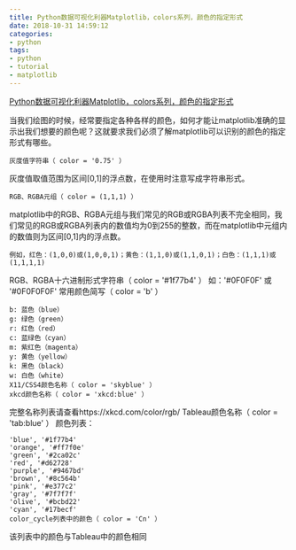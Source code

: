 ```yaml
---
title: Python数据可视化利器Matplotlib，colors系列，颜色的指定形式
date: 2018-10-31 14:59:12
categories:
- python
tags:
- python
- tutorial
- matplotlib
---
```

[Python数据可视化利器Matplotlib，colors系列，颜色的指定形式](https://blog.csdn.net/m0_37235489/article/details/79761450)
<!-- more -->
当我们绘图的时候，经常要指定各种各样的颜色，如何才能让matplotlib准确的显示出我们想要的颜色呢？这就要求我们必须了解matplotlib可以识别的颜色的指定形式有哪些。

	灰度值字符串（ color = '0.75' ）

灰度值取值范围为区间[0,1]的浮点数，在使用时注意写成字符串形式。
	
	RGB、RGBA元组（ color = (1,1,1) ）

matplotlib中的RGB、RGBA元组与我们常见的RGB或RGBA列表不完全相同，我们常见的RGB或RGBA列表内的数值均为0到255的整数，而在matplotlib中元组内的数值则为区间[0,1]内的浮点数。

	例如，红色：(1,0,0)或(1,0,0,1)；黄色：(1,1,0)或(1,1,0,1)；白色：(1,1,1)或(1,1,1,1)

RGB、RGBA十六进制形式字符串（ color = '#1f77b4' ）
如：'#0F0F0F' 或 '#0F0F0F0F'
常用颜色简写（ color = 'b' ）

	b: 蓝色（blue）
	g: 绿色（green）
	r: 红色（red）
	c: 蓝绿色（cyan）
	m: 紫红色（magenta）
	y: 黄色（yellow）
	k: 黑色（black）
	w: 白色（white）
	X11/CSS4颜色名称（ color = 'skyblue' ）
	xkcd颜色名称（ color = 'xkcd:blue' ）

完整名称列表请查看https://xkcd.com/color/rgb/
Tableau颜色名称（ color = 'tab:blue' ）
颜色列表：

	'blue', '#1f77b4'
	'orange', '#ff7f0e'
	'green', '#2ca02c'
	'red', '#d62728'
	'purple', '#9467bd'
	'brown', '#8c564b'
	'pink', '#e377c2'
	'gray', '#7f7f7f'
	'olive', '#bcbd22'
	'cyan', '#17becf'
	color_cycle列表中的颜色（ color = 'Cn' ）

该列表中的颜色与Tableau中的颜色相同